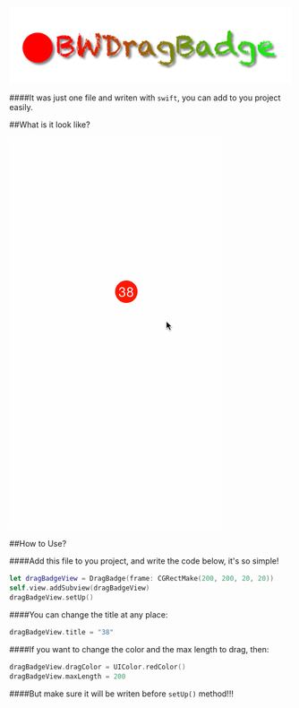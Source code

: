 ![](logo.png)       

####It was just one file and writen with `swift`, you can add to you project easily.

##What is it look like?

![](demo.gif)


##How to Use?       

####Add this file to you project, and write the code below, it's so simple!

```swift
let dragBadgeView = DragBadge(frame: CGRectMake(200, 200, 20, 20))
self.view.addSubview(dragBadgeView)
dragBadgeView.setUp()
```
####You can change the title at any place:  

```swift
dragBadgeView.title = "38"
```

####If you want to change the color and the max length to drag, then:

```swift
dragBadgeView.dragColor = UIColor.redColor()
dragBadgeView.maxLength = 200
```

####But make sure it will be writen before `setUp()` method!!!